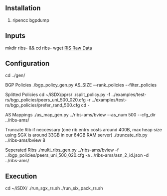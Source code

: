 ## Installation
1. ripencc bgpdump

## Inputs
mkdir ribs-<ixp-name> && cd ribs-<ixp-name>
wget [RIS Raw Data](https://www.ripe.net/analyse/internet-measurements/routing-information-service-ris/ris-raw-data)

## Configuration
cd ../gen/

BGP Policies
./bgp_policy_gen.py AS_SIZE --rank_policies --filter_policies

Splitted Policies
cd ~/iSDX/pprs/
./split_policy.py -f ../examples/test-rs/bgp_policies/peers_uni_500_020.cfg -r ../examples/test-rs/bgp_policies/prefer_rand_500.cfg
cd -

AS Mappings
./as_map_gen.py ../ribs-ams/bview --as_num 500 --cfg_dir ../ribs-ams/

Truncate Rib if neccessary (one rib entry costs around 400B, max heap size using SGX is around 33GB in our 64GB RAM server)
./truncate_rib.py ../ribs-ams/bview 8

Seperated Ribs
./multi_ribs_gen.py ../ribs-ams/bview -f ../bgp_policies/peers_uni_500_020.cfg -a ../ribs-ams/asn_2_id.json -d ../ribs-ams/

## Execution
cd ~/iSDX/
./run_sgx_rs.sh
./run_six_pack_rs.sh
